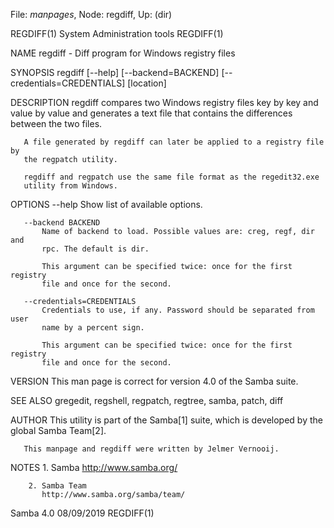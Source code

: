 File: *manpages*,  Node: regdiff,  Up: (dir)

REGDIFF(1)                System Administration tools               REGDIFF(1)



NAME
       regdiff - Diff program for Windows registry files

SYNOPSIS
       regdiff [--help] [--backend=BACKEND] [--credentials=CREDENTIALS]
               [location]

DESCRIPTION
       regdiff compares two Windows registry files key by key and value by
       value and generates a text file that contains the differences between
       the two files.

       A file generated by regdiff can later be applied to a registry file by
       the regpatch utility.

       regdiff and regpatch use the same file format as the regedit32.exe
       utility from Windows.

OPTIONS
       --help
           Show list of available options.

       --backend BACKEND
           Name of backend to load. Possible values are: creg, regf, dir and
           rpc. The default is dir.

           This argument can be specified twice: once for the first registry
           file and once for the second.

       --credentials=CREDENTIALS
           Credentials to use, if any. Password should be separated from user
           name by a percent sign.

           This argument can be specified twice: once for the first registry
           file and once for the second.

VERSION
       This man page is correct for version 4.0 of the Samba suite.

SEE ALSO
       gregedit, regshell, regpatch, regtree, samba, patch, diff

AUTHOR
       This utility is part of the Samba[1] suite, which is developed by the
       global Samba Team[2].

       This manpage and regdiff were written by Jelmer Vernooij.

NOTES
        1. Samba
           http://www.samba.org/

        2. Samba Team
           http://www.samba.org/samba/team/



Samba 4.0                         08/09/2019                        REGDIFF(1)

